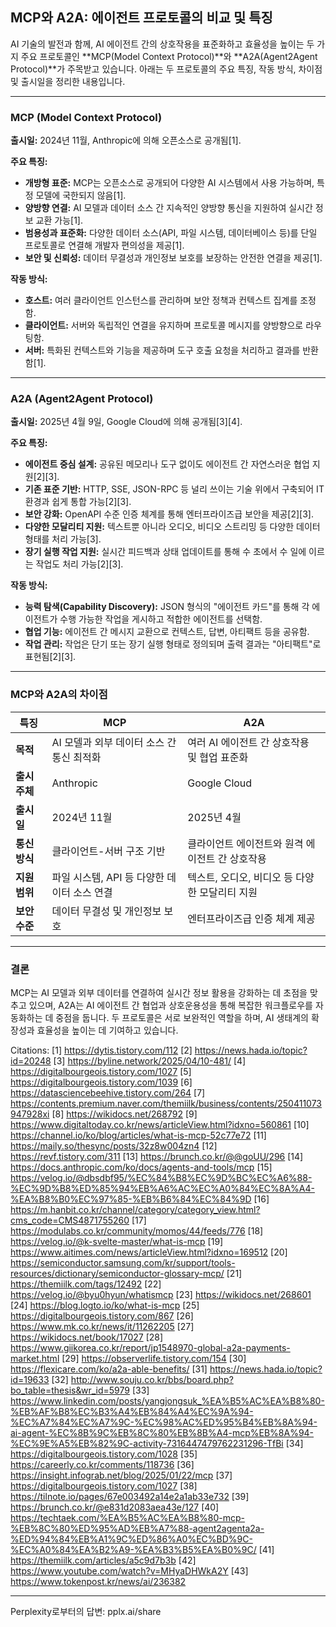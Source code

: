 ## MCP와 A2A: 에이전트 프로토콜의 비교 및 특징

AI 기술의 발전과 함께, AI 에이전트 간의 상호작용을 표준화하고 효율성을 높이는 두 가지 주요 프로토콜인 **MCP(Model Context Protocol)**와 **A2A(Agent2Agent Protocol)**가 주목받고 있습니다. 아래는 두 프로토콜의 주요 특징, 작동 방식, 차이점 및 출시일을 정리한 내용입니다.

---

### **MCP (Model Context Protocol)**

**출시일:** 2024년 11월, Anthropic에 의해 오픈소스로 공개됨[1].

**주요 특징:**
- **개방형 표준:** MCP는 오픈소스로 공개되어 다양한 AI 시스템에서 사용 가능하며, 특정 모델에 국한되지 않음[1].
- **양방향 연결:** AI 모델과 데이터 소스 간 지속적인 양방향 통신을 지원하여 실시간 정보 교환 가능[1].
- **범용성과 표준화:** 다양한 데이터 소스(API, 파일 시스템, 데이터베이스 등)를 단일 프로토콜로 연결해 개발자 편의성을 제공[1].
- **보안 및 신뢰성:** 데이터 무결성과 개인정보 보호를 보장하는 안전한 연결을 제공[1].

**작동 방식:**
- **호스트:** 여러 클라이언트 인스턴스를 관리하며 보안 정책과 컨텍스트 집계를 조정함.
- **클라이언트:** 서버와 독립적인 연결을 유지하며 프로토콜 메시지를 양방향으로 라우팅함.
- **서버:** 특화된 컨텍스트와 기능을 제공하며 도구 호출 요청을 처리하고 결과를 반환함[1].

---

### **A2A (Agent2Agent Protocol)**

**출시일:** 2025년 4월 9일, Google Cloud에 의해 공개됨[3][4].

**주요 특징:**
- **에이전트 중심 설계:** 공유된 메모리나 도구 없이도 에이전트 간 자연스러운 협업 지원[2][3].
- **기존 표준 기반:** HTTP, SSE, JSON-RPC 등 널리 쓰이는 기술 위에서 구축되어 IT 환경과 쉽게 통합 가능[2][3].
- **보안 강화:** OpenAPI 수준 인증 체계를 통해 엔터프라이즈급 보안을 제공[2][3].
- **다양한 모달리티 지원:** 텍스트뿐 아니라 오디오, 비디오 스트리밍 등 다양한 데이터 형태를 처리 가능[3].
- **장기 실행 작업 지원:** 실시간 피드백과 상태 업데이트를 통해 수 초에서 수 일에 이르는 작업도 처리 가능[2][3].

**작동 방식:**
- **능력 탐색(Capability Discovery):** JSON 형식의 "에이전트 카드"를 통해 각 에이전트가 수행 가능한 작업을 게시하고 적합한 에이전트를 선택함.
- **협업 기능:** 에이전트 간 메시지 교환으로 컨텍스트, 답변, 아티팩트 등을 공유함.
- **작업 관리:** 작업은 단기 또는 장기 실행 형태로 정의되며 출력 결과는 "아티팩트"로 표현됨[2][3].

---

### **MCP와 A2A의 차이점**

| **특징**                     | **MCP**                                            | **A2A**                                             |
|------------------------------|--------------------------------------------------|--------------------------------------------------|
| **목적**                     | AI 모델과 외부 데이터 소스 간 통신 최적화            | 여러 AI 에이전트 간 상호작용 및 협업 표준화           |
| **출시 주체**                 | Anthropic                                        | Google Cloud                                      |
| **출시일**                   | 2024년 11월                                       | 2025년 4월                                        |
| **통신 방식**                 | 클라이언트-서버 구조 기반                         | 클라이언트 에이전트와 원격 에이전트 간 상호작용       |
| **지원 범위**                 | 파일 시스템, API 등 다양한 데이터 소스 연결          | 텍스트, 오디오, 비디오 등 다양한 모달리티 지원        |
| **보안 수준**                 | 데이터 무결성 및 개인정보 보호                     | 엔터프라이즈급 인증 체계 제공                      |

---

### 결론
MCP는 AI 모델과 외부 데이터를 연결하여 실시간 정보 활용을 강화하는 데 초점을 맞추고 있으며, A2A는 AI 에이전트 간 협업과 상호운용성을 통해 복잡한 워크플로우를 자동화하는 데 중점을 둡니다. 두 프로토콜은 서로 보완적인 역할을 하며, AI 생태계의 확장성과 효율성을 높이는 데 기여하고 있습니다.

Citations:
[1] https://dytis.tistory.com/112
[2] https://news.hada.io/topic?id=20248
[3] https://byline.network/2025/04/10-481/
[4] https://digitalbourgeois.tistory.com/1027
[5] https://digitalbourgeois.tistory.com/1039
[6] https://datasciencebeehive.tistory.com/264
[7] https://contents.premium.naver.com/themiilk/business/contents/250411073947928xi
[8] https://wikidocs.net/268792
[9] https://www.digitaltoday.co.kr/news/articleView.html?idxno=560861
[10] https://channel.io/ko/blog/articles/what-is-mcp-52c77e72
[11] https://maily.so/thesync/posts/32z8w004zn4
[12] https://revf.tistory.com/311
[13] https://brunch.co.kr/@@goUU/296
[14] https://docs.anthropic.com/ko/docs/agents-and-tools/mcp
[15] https://velog.io/@dbsdbf95/%EC%84%B8%EC%9D%BC%EC%A6%88-%EC%9D%B8%ED%85%94%EB%A6%AC%EC%A0%84%EC%8A%A4-%EA%B8%B0%EC%97%85-%EB%B6%84%EC%84%9D
[16] https://m.hanbit.co.kr/channel/category/category_view.html?cms_code=CMS4871755260
[17] https://modulabs.co.kr/community/momos/44/feeds/776
[18] https://velog.io/@k-svelte-master/what-is-mcp
[19] https://www.aitimes.com/news/articleView.html?idxno=169512
[20] https://semiconductor.samsung.com/kr/support/tools-resources/dictionary/semiconductor-glossary-mcp/
[21] https://themiilk.com/tags/12492
[22] https://velog.io/@byu0hyun/whatismcp
[23] https://wikidocs.net/268601
[24] https://blog.logto.io/ko/what-is-mcp
[25] https://digitalbourgeois.tistory.com/867
[26] https://www.mk.co.kr/news/it/11262205
[27] https://wikidocs.net/book/17027
[28] https://www.giikorea.co.kr/report/jp1548970-global-a2a-payments-market.html
[29] https://observerlife.tistory.com/154
[30] https://flexicare.com/ko/a2a-able-benefits/
[31] https://news.hada.io/topic?id=19633
[32] http://www.souju.co.kr/bbs/board.php?bo_table=thesis&wr_id=5979
[33] https://www.linkedin.com/posts/yangjongsuk_%EA%B5%AC%EA%B8%80-%EB%AF%B8%EC%B3%A4%EB%84%A4%EC%9A%94-%EC%A7%84%EC%A7%9C-%EC%98%AC%ED%95%B4%EB%8A%94-ai-agent-%EC%8B%9C%EB%8C%80%EB%8B%A4-mcp%EB%8A%94-%EC%9E%A5%EB%82%9C-activity-7316447479762231296-TfBi
[34] https://digitalbourgeois.tistory.com/1028
[35] https://careerly.co.kr/comments/118736
[36] https://insight.infograb.net/blog/2025/01/22/mcp
[37] https://digitalbourgeois.tistory.com/1027
[38] https://tilnote.io/pages/67e003492a14e2a1ab33e732
[39] https://brunch.co.kr/@e831d2083aea43e/127
[40] https://techtaek.com/%EA%B5%AC%EA%B8%80-mcp-%EB%8C%80%ED%95%AD%EB%A7%88-agent2agenta2a-%ED%94%84%EB%A1%9C%ED%86%A0%EC%BD%9C-%EC%A0%84%EA%B2%A9-%EA%B3%B5%EA%B0%9C/
[41] https://themiilk.com/articles/a5c9d7b3b
[42] https://www.youtube.com/watch?v=MHyaDHWkA2Y
[43] https://www.tokenpost.kr/news/ai/236382

---
Perplexity로부터의 답변: pplx.ai/share